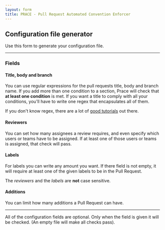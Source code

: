 ```yaml
---
layout: form
title: PRACE - Pull Request Automated Convention Enforcer
---
```

## Configuration file generator

Use this form to generate your configuration file.

---

### Fields

#### Title, body and branch

You can use regular expressions for the pull requests title, body and branch name. If you add more than one condition to a section, Prace will check that **at least one condition** is met. 
If you want a title to comply with all your conditions, you'll have to write one regex that encapsulates all of them.

If you don't know regex, there are a lot of [good tutorials](https://regexone.com/) out there.

#### Reviewers

You can set how many assignees a review requires, and even specify which users or teams have to be assigned. If at least one of those users or teams is assigned, that check will pass.

#### Labels

For labels you can write any amount you want. If there field is not empty, it will require at least one of the given labels to be in the Pull Request.

The *reviewers* and the *labels* are **not** case sensitive.

#### Additions

You can limit how many additions a Pull Request can have.

---

All of the configuration fields are optional. Only when the field is given it will be checked. 
(An empty file will make all checks pass).